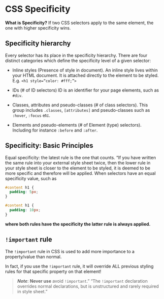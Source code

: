 # CSS Specificity

**What is Specificity?**
If two CSS selectors apply to the same element, the one with higher specificity wins.

## Specificity hierarchy

Every selector has its place in the specificity hierarchy. There are four distinct categories which define the specificity level of a given selector:

- Inline styles (Presence of style in document). An inline style lives within your HTML document. It is attached directly to the element to be styled. E.g. `<h1 style=“color: #fff;”>`

- IDs (# of ID selectors) ID is an identifier for your page elements, such as `#div`.

- Classes, attributes and pseudo-classes (# of class selectors). This group includes `.classes`, `[attributes]` and pseudo-classes such as `:hover`, `:focus` etc.

- Elements and pseudo-elements (# of Element (type) selectors). Including for instance `:before` and `:after`.

## Specificity: Basic Principles

Equal specificity: the latest rule is the one that counts. “If you have written the same rule into your external style sheet twice, then the lower rule in your style sheet is closer to the element to be styled, it is deemed to be more specific and therefore will be applied. When selectors have an equal specificity value, such as

```css
#content h1 {
  padding: 5px;
}

#content h1 {
  padding: 10px;
}
```

**where both rules have the specificity the latter rule is always applied.**

## `!important` rule

The `!important` rule in CSS is used to add more importance to a property/value than normal.

In fact, if you use the `!important` rule, it will override ALL previous styling rules for that specific property on that element!

> **_Note_**: **Never use** avoid `!important`.” “The `!important` declaration overrides normal declarations, but is unstructured and rarely required in style sheet.”
